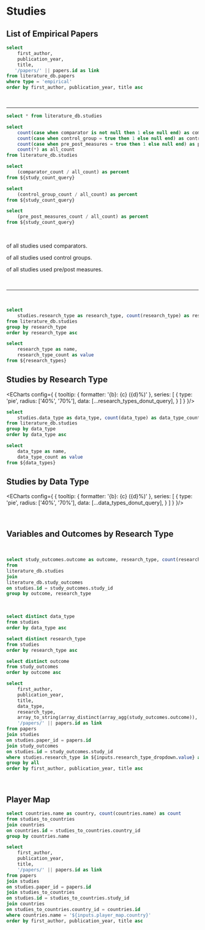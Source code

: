 # Studies

## List of Empirical Papers

```sql empirical_papers
select 
    first_author,
    publication_year,
    title,
   '/papers/' || papers.id as link
from literature_db.papers 
where type = 'empirical'
order by first_author, publication_year, title asc
```

<DataTable data={empirical_papers} rows=25 link=link>
    <Column id=first_author />
    <Column id=publication_year fmt=id />
    <Column id=title />
</DataTable>

<p/>
<br/>

---

```sql studies
select * from literature_db.studies
```

```sql study_count_query
select 
    count(case when comparator is not null then 1 else null end) as comparator_count,
    count(case when control_group = true then 1 else null end) as control_group_count,
    count(case when pre_post_measures = true then 1 else null end) as pre_post_measures_count,
    count(*) as all_count
from literature_db.studies
```

```sql comparator_percent_query
select 
    (comparator_count / all_count) as percent
from ${study_count_query}
```

```sql control_group_percent_query
select
    (control_group_count / all_count) as percent
from ${study_count_query}
```

```sql pre_post_measures_percent_query
select
    (pre_post_measures_count / all_count) as percent
from ${study_count_query}
```

<p/>
<br/>

__<Value data={comparator_percent_query} column=percent fmt=pct2 />__ of all studies used comparators. 

__<Value data={control_group_percent_query} column=percent fmt=pct2 />__ of all studies used control groups. 

__<Value data={pre_post_measures_percent_query} column=percent fmt=pct2 />__ of all studies used pre/post measures.

<br/>

---

<br/>

<!-- ## Studies by Research Type -->

```sql research_types
select
    studies.research_type as research_type, count(research_type) as research_type_count
from literature_db.studies
group by research_type
order by research_type asc
```

```sql research_types_donut_query
select
    research_type as name,
    research_type_count as value
from ${research_types}
```

## Studies by Research Type

<ECharts config={
    {
        tooltip: {
            formatter: '{b}: {c} ({d}%)'
        },
        series: [
            {
                type: 'pie',
                radius: ['40%', '70%'],
                data: [...research_types_donut_query],
            }
        ]
    }
}/>

```sql data_types
select
    studies.data_type as data_type, count(data_type) as data_type_count
from literature_db.studies
group by data_type
order by data_type asc
```


```sql data_types_donut_query
select
    data_type as name,
    data_type_count as value
from ${data_types}
```

## Studies by Data Type

<ECharts config={
    {
        tooltip: {
            formatter: '{b}: {c} ({d}%)'
        },
        series: [
            {
                type: 'pie',
                radius: ['40%', '70%'],
                data: [...data_types_donut_query],
            }
        ]
    }
}/>

<p/>
<br/>

## Variables and Outcomes by Research Type

<p/>
<br/>

```sql study_types
select study_outcomes.outcome as outcome, research_type, count(research_type) as count
from
literature_db.studies
join
literature_db.study_outcomes
on studies.id = study_outcomes.study_id
group by outcome, research_type
```

<BarChart
    data={study_types}
    x=outcome
    y=count
    series=research_type
    xFmt=id
    swapXY=true
/>

<br/>

```sql data_types
select distinct data_type
from studies
order by data_type asc
```

```sql research_types
select distinct research_type
from studies
order by research_type asc
```

```sql outcomes
select distinct outcome
from study_outcomes
order by outcome asc
```

<Dropdown
    data={data_types}
    name=data_type_dropdown
    value=data_type
    title="Data type"
    order="data_type asc"
    multiple=true
    selectAllByDefault=true
/>

<Dropdown
    data={research_types}
    name=research_type_dropdown
    value=research_type
    title="Research type"
    order="research_type asc"
    multiple=true
    selectAllByDefault=true
/>

<Dropdown
    data={outcomes}
    name=outcome_dropdown
    value=outcome
    title="Outcome"
    order="outcome asc"
    multiple=true
    selectAllByDefault=true
/> 

```sql papers_by_study
select  
    first_author, 
    publication_year, 
    title,
    data_type,
    research_type,
    array_to_string(array_distinct(array_agg(study_outcomes.outcome)), ', ') as outcomes,
    '/papers/' || papers.id as link
from papers
join studies
on studies.paper_id = papers.id
join study_outcomes
on studies.id = study_outcomes.study_id
where studies.research_type in ${inputs.research_type_dropdown.value} and studies.data_type in ${inputs.data_type_dropdown.value} and study_outcomes.outcome in ${inputs.outcome_dropdown.value}
group by all
order by first_author, publication_year, title asc
```

<DataTable data={papers_by_study} rows=25 link=link>
    <Column id=first_author />
    <Column id=publication_year fmt=id />
    <Column id=title />
    <Column id=data_type />
    <Column id=research_type />
    <Column id=outcomes />
</DataTable>

<br/>

## Player Map

```sql countries_count
select countries.name as country, count(countries.name) as count
from studies_to_countries
join countries
on countries.id = studies_to_countries.country_id
group by countries.name
```

<AreaMap
    data={countries_count}
    areaCol=country
    geoJsonUrl='https://d2ad6b4ur7yvpq.cloudfront.net/naturalearth-3.3.0/ne_110m_admin_0_countries.geojson'
    geoId=name
    value=count
    startingZoom=4
    height=420
    name=player_map
/>

```sql papers_by_country
select
    first_author,
    publication_year, 
    title,
    '/papers/' || papers.id as link
from papers
join studies
on studies.paper_id = papers.id
join studies_to_countries
on studies.id = studies_to_countries.study_id
join countries
on studies_to_countries.country_id = countries.id
where countries.name = '${inputs.player_map.country}'
order by first_author, publication_year, title asc
```

<DataTable data={papers_by_country} rows=25 link=link emptySet=pass emptyMessage="No records: make a country selection">
    <Column id=first_author />
    <Column id=publication_year fmt=id />
    <Column id=title />
</DataTable>
